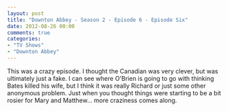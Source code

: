 ```yaml
---
layout: post
title: "Downton Abbey - Season 2 - Episode 6 - Episode Six"
date: 2012-08-26 00:00
comments: true
categories:
- "TV Shows"
- "Downton Abbey"
---
```


This was a crazy episode. I thought the Canadian was very clever,
but was ultimately just a fake. I can see where O'Brien is going
to go with thinking Bates killed his wife, but I think it was
really Richard or just some other anonymous problem. Just when
you thought things were starting to be a bit rosier for Mary and
Matthew... more craziness comes along.

